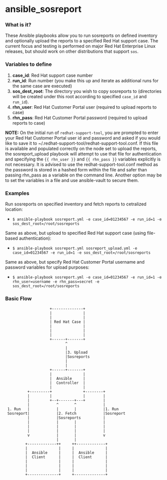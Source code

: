 # ansible_sosreport

### What is it?

These Ansible playbooks allow you to run sosreports on defined inventory and optionally upload the reports to a specified Red Hat support case. The current focus and testing is performed on major Red Hat Enterprise Linux releases, but should work on other distributions that support `sos`.

### Variables to define

1) **case_id**: Red Hat support case number
2) **run_id**: Run number (you make this up and iterate as additional runs for the same case are executed)
3) **sos_dest_root**: The directory you wish to copy sosreports to (directories will be created under this root according to specified `case_id` and `run_id`).
4) **rhn_user**: Red Hat Customer Portal user (required to upload reports to case)
5) **rhn_pass**: Red Hat Customer Portal password (required to upload reports to case)

**NOTE:** On the initial run of `redhat-support-tool`, you are prompted to enter your Red Hat Customer Portal user id and password and asked if you would like to save it to ~/.redhat-support-tool/redhat-support-tool.conf. If this file is available and populated correctly on the node set to upload the reports, the sosreport_upload playbook will attempt to use that file for authentication and specifying the `{{ rhn_user }}` and `{{ rhn_pass }}` variables explicitly is not necessary. It is advised to use the redhat-support-tool.conf method as the password is stored in a hashed form within the file and safer than passing rhn_pass as a variable on the command line. Another option may be to set the variables in a file and use ansible-vault to secure them.

### Examples

Run sosreports on specified inventory and fetch reports to cetralized location:
- `$ ansible-playbook sosreport.yml -e case_id=01234567 -e run_id=1 -e sos_dest_root=/root/sosreports`

Same as above, but upload to specified Red Hat support case (using file-based authentication):
- `$ ansible-playbook sosreport.yml sosreport_upload.yml -e case_id=01234567 -e run_id=1 -e sos_dest_root=/root/sosreports`

Same as above, but specify Red Hat Customer Portal username and password variables for upload purposes:
- `$ ansible-playbook sosreport.yml -e case_id=01234567 -e run_id=1 -e rhn_user=username -e rhn_pass=secret -e sos_dest_root=/root/sosreports`

### Basic Flow

                        +--------------+
                        |              |
                        |              |
                        | Red Hat Case |
                        |              |
                        |              |
                        |              |
                        +------+-------+
                               ^
                               |
                               |3. Upload
                               |Sosreports
                               |
                               |
                        +------+-------+
                        |              |
                        |  Ansible     |
                        |  Controller  |
                        |              |
              +---------+              +--------+
              |         |              |        |
              |         +--+-------+---+        |
              |            ^       ^            |
     1. Run   |            |       |            |1. Run
     Sosreport|            |2. Fetch            |Sosreport
              |            |Sosreports          |
              |            |       |            |
              |            |       |            |
              |            |       |            |
              v            |       |            v
                           |       |
             +-------------++     ++-------------+
             |              |     |              |
             |  Ansible     |     |  Ansible     |
             |  Client      |     |  Client      |
             |              |     |              |
             |              |     |              |
             |              |     |              |
             +--------------+     +--------------+
